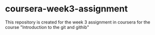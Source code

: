 # coursera-week3-assignment
This repository is created for the week 3 assignment in coursera for the course "Introduction to the git and githib"
